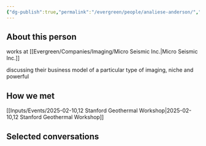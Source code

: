```yaml
---
{"dg-publish":true,"permalink":"/evergreen/people/analiese-anderson/","tags":["people","geo_eco"]}
---
```


## About this person
works at [[Evergreen/Companies/Imaging/Micro Seismic Inc.\|Micro Seismic Inc.]]

discussing their business model of a particular type of imaging, niche and powerful

## How we met
[[Inputs/Events/2025-02-10,12 Stanford Geothermal Workshop\|2025-02-10,12 Stanford Geothermal Workshop]]


## Selected conversations
